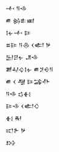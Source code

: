 <div class='block'>
<div class='line'>𒋾 𒀀𒈾</div>
<div class='line'>𒌑 𒄒𒉺𒀜</div>
<div class='line'>𒋙𒉡𒋾 𒄿</div>
<div class='line'>𒊺𒄿 𒀀𒁲 𒌋𒅗 𒃻</div>
<div class='line'>𒌨𒆪𒉡 𒂗𒈾</div>
<div class='line'>𒋢𒄷𒌒𒋙𒉡 𒌑𒋡𒀪𒀀</div>
<div class='line'>𒌑 𒌋 𒆷 𒄿𒋆𒈨</div>
<div class='line'>𒀀𒈾 𒌓𒈬</div>
<div class='line'>𒄿𒈾 𒌋𒅗𒄭</div>
<div class='line'>𒈬 𒊑</div>
<div class='line'>𒀊𒉿 𒃻</div>
<div class='line'>𒋳</div>
</div>